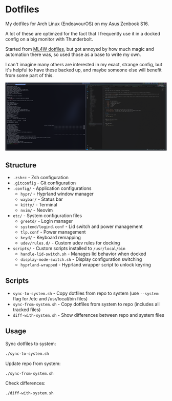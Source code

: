 # Dotfiles

My dotfiles for Arch Linux (EndeavourOS) on my Asus Zenbook S16.

A lot of these are optimzed for the fact that I frequently use it in a docked config on a big monitor with Thunderbolt.

Started from [ML4W dotfiles](https://github.com/mylinuxforwork/dotfiles), but got annoyed by how much magic and automation there was, so used those as a base to write my own.

I can't imagine many others are interested in my exact, strange config, but it's helpful to have these backed up, and maybe someone else will benefit from some part of this.

![Screenshot](screenshot.png)

## Structure

- `.zshrc` - Zsh configuration
- `.gitconfig` - Git configuration  
- `.config/` - Application configurations
  - `hypr/` - Hyprland window manager
  - `waybar/` - Status bar
  - `kitty/` - Terminal
  - `nvim/` - Neovim
- `etc/` - System configuration files
  - `greetd/` - Login manager
  - `systemd/logind.conf` - Lid switch and power management
  - `tlp.conf` - Power management
  - `keyd/` - Keyboard remapping
  - `udev/rules.d/` - Custom udev rules for docking
- `scripts/` - Custom scripts installed to `/usr/local/bin`
  - `handle-lid-switch.sh` - Manages lid behavior when docked
  - `display-mode-switch.sh` - Display configuration switching
  - `hyprland-wrapped` - Hyprland wrapper script to unlock keyring

## Scripts

- `sync-to-system.sh` - Copy dotfiles from repo to system (use `--system` flag for /etc and /usr/local/bin files)
- `sync-from-system.sh` - Copy dotfiles from system to repo (includes all tracked files)
- `diff-with-system.sh` - Show differences between repo and system files

## Usage

Sync dotfiles to system:
```bash
./sync-to-system.sh
```

Update repo from system:
```bash
./sync-from-system.sh
```

Check differences:
```bash
./diff-with-system.sh
```